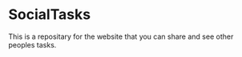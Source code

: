 # SocialTasks
This is a repositary for the website that you can share and see other peoples tasks. 
